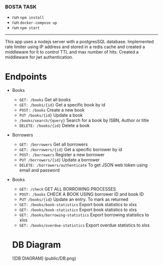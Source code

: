 ### BOSTA TASK
- run ```npm install```
- run ```docker-compose up```
- run ```npm start```
------
This app uses a nodejs server with a postgresSQL database. Implemented rate limiter using IP address and stored in a redis cache and created a middleware for it to control TTL and max number of hits. Created a middleware for jwt authentication.

# Endpoints
- Books
  - ```GET: /books``` Get all books
  - ```GET: /books/{id}``` Get a specific book by id
  - ```POST: /books``` Create a new book
  - ```PUT /books/{id}``` Update a book
  - ```/books/search/{query}``` Search for a book by ISBN, Author or title
  - ```DELETE: /books/{id}``` Delete a book
- Borrowers
  - ```GET: /borrowers``` Get all borrowers
  - ```GET: /borrowers/{id}``` Get a specific borrower by id
  - ```POST: /borrowers``` Register a new borrower
  - ```PUT /borrowers/{id}``` Update a borrower
  - ```DELETE: /borrowers/authenticate``` To get JSON web token using email and password
- Books
  - ```GET: /check``` GET ALL BORROWING PROCESSES
  - ```POST: /books``` CHECK A BOOK USING borrower ID and book ID
  - ```PUT /books/{id}``` Update an entry. To mark as returned
  - ```GET: /books/book-statistics``` Export book statistics to xlxs
  - ```GET: /books/book-statistics``` Export book statistics to xlxs
  - ```GET: /books/borrowing-statistics``` Export borrowing statistics to xlxs
  - ```GET: /books/overdue-statistics``` Export overdue statistics to xlxs
  
  
  # DB Diagram
  ![DB DIAGRAM] (public/DB.png)



